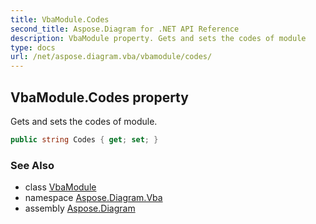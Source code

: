 ```yaml
---
title: VbaModule.Codes
second_title: Aspose.Diagram for .NET API Reference
description: VbaModule property. Gets and sets the codes of module
type: docs
url: /net/aspose.diagram.vba/vbamodule/codes/
---
```

## VbaModule.Codes property

Gets and sets the codes of module.

```csharp
public string Codes { get; set; }
```

### See Also

* class [VbaModule](../)
* namespace [Aspose.Diagram.Vba](../../vbamodule/)
* assembly [Aspose.Diagram](../../../)


